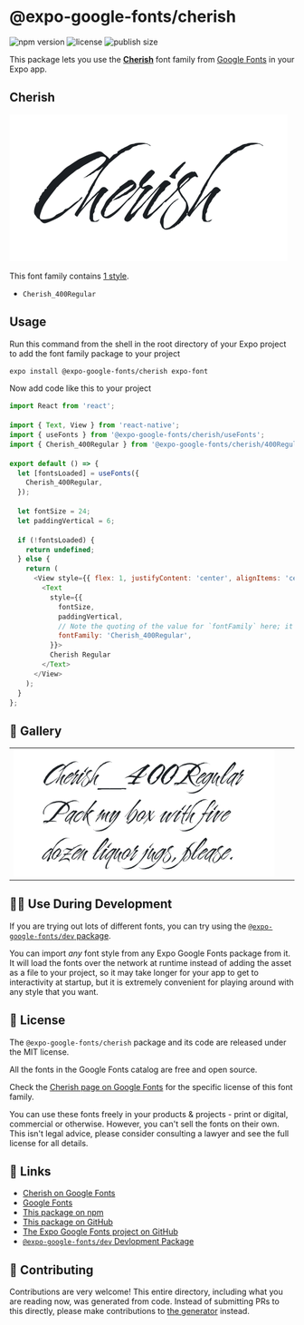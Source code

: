 # @expo-google-fonts/cherish

![npm version](https://flat.badgen.net/npm/v/@expo-google-fonts/cherish)
![license](https://flat.badgen.net/github/license/expo/google-fonts)
![publish size](https://flat.badgen.net/packagephobia/install/@expo-google-fonts/cherish)

This package lets you use the [**Cherish**](https://fonts.google.com/specimen/Cherish) font family from [Google Fonts](https://fonts.google.com/) in your Expo app.

## Cherish

![Cherish](./font-family.png)

This font family contains [1 style](#-gallery).

- `Cherish_400Regular`

## Usage

Run this command from the shell in the root directory of your Expo project to add the font family package to your project
```sh
expo install @expo-google-fonts/cherish expo-font
```

Now add code like this to your project
```js
import React from 'react';

import { Text, View } from 'react-native';
import { useFonts } from '@expo-google-fonts/cherish/useFonts';
import { Cherish_400Regular } from '@expo-google-fonts/cherish/400Regular';

export default () => {
  let [fontsLoaded] = useFonts({
    Cherish_400Regular,
  });

  let fontSize = 24;
  let paddingVertical = 6;

  if (!fontsLoaded) {
    return undefined;
  } else {
    return (
      <View style={{ flex: 1, justifyContent: 'center', alignItems: 'center' }}>
        <Text
          style={{
            fontSize,
            paddingVertical,
            // Note the quoting of the value for `fontFamily` here; it expects a string!
            fontFamily: 'Cherish_400Regular',
          }}>
          Cherish Regular
        </Text>
      </View>
    );
  }
};

```

## 🔡 Gallery


||||
|-|-|-|
|![Cherish_400Regular](.//400Regular/Cherish_400Regular.ttf.png)||||


## 👩‍💻 Use During Development

If you are trying out lots of different fonts, you can try using the [`@expo-google-fonts/dev` package](https://github.com/freeboub/google-fonts/tree/master/font-packages/dev#readme).

You can import *any* font style from any Expo Google Fonts package from it. It will load the fonts
over the network at runtime instead of adding the asset as a file to your project, so it may take longer
for your app to get to interactivity at startup, but it is extremely convenient
for playing around with any style that you want.

## 📖 License

The `@expo-google-fonts/cherish` package and its code are released under the MIT license.

All the fonts in the Google Fonts catalog are free and open source.

Check the [Cherish page on Google Fonts](https://fonts.google.com/specimen/Cherish) for the specific license of this font family.

You can use these fonts freely in your products & projects - print or digital, commercial or otherwise. However, you can't sell the fonts on their own. This isn't legal advice, please consider consulting a lawyer and see the full license for all details.

## 🔗 Links

- [Cherish on Google Fonts](https://fonts.google.com/specimen/Cherish)
- [Google Fonts](https://fonts.google.com/)
- [This package on npm](https://www.npmjs.com/package/@expo-google-fonts/cherish)
- [This package on GitHub](https://github.com/freeboub/google-fonts/tree/master/font-packages/cherish)
- [The Expo Google Fonts project on GitHub](https://github.com/freeboub/google-fonts)
- [`@expo-google-fonts/dev` Devlopment Package](https://github.com/freeboub/google-fonts/tree/master/font-packages/dev)

## 🤝 Contributing

Contributions are very welcome! This entire directory, including what you are reading now, was generated from code. Instead of submitting PRs to this directly, please make contributions to [the generator](https://github.com/freeboub/google-fonts/tree/master/packages/generator) instead.
